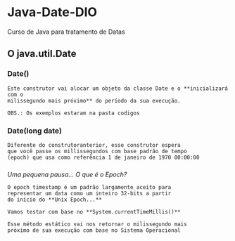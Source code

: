 # Java-Date-DIO
Curso de Java para tratamento de Datas

## O java.util.Date
### Date()
    Este construtor vai alocar um objeto da classe Date e o **inicializará com o 
    milissegundo mais próximo** do período da sua execução.

    OBS.: Os exemplos estaram na pasta codigos

### Date(long date)
    Diferente do construtoranterior, esse construtor espera
    que você passe os millissegundos com base padrão de tempo
    (epoch) que usa como referência 1 de janeiro de 1970 00:00:00

#####

*Uma pequena pausa... O que é o Epoch?*

    O epoch timestamp é um padrão largamente aceito para 
    representar um data como um inteiro 32-bits a partir 
    do início do **Unix Epoch...**

    Vamos testar com base no **System.currentTimeMillis()**

    Esse método estático vai nos retornar o milissegundo mais 
    próximo de sua execução com base no Sistema Operacional
